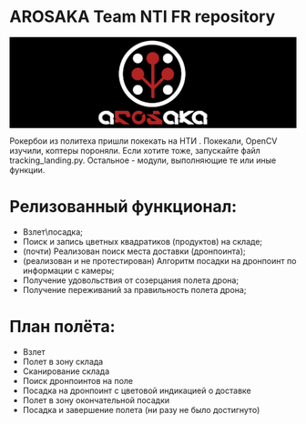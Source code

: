 #  AROSAKA Team NTI FR repository

<img src="docs/aROSaka_badge.png" align="center" width="1000px" alt="Clover Drone">

Рокербои из политеха пришли покекать на НТИ . Покекали, OpenCV изучили, коптеры пороняли.
Если хотите тоже, запускайте файл tracking_landing.py. Остальное - модули, выполняющие те или иные функции.


# Релизованный функционал:

* Взлет\посадка;
* Поиск и запись цветных квадратиков (продуктов) на складе;
* (почти) Реализован поиск места доставки (дронпоинта);
* (реализован и не протестирован) Алгоритм посадки на дронпоинт по информации с камеры;
* Получение удовольствия от созерцания полета дрона;
* Получение переживаний за правильность полета дрона;

# План полёта:

* Взлет
* Полет в зону склада
* Сканирование склада
* Поиск дронпоинтов на поле
* Посадка на дронпоинт с цветовой индикацией о доставке
* Полет в зону окончательной посадки
* Посадка и завершение полета (ни разу не было достигнуто)



